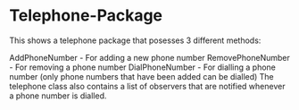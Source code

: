 # Telephone-Package
This shows a telephone package that posesses 3 different methods:

AddPhoneNumber - For adding a new phone number
RemovePhoneNumber - For removing a phone number
DialPhoneNumber - For dialling a phone number (only phone numbers that have been added can be dialled)
The telephone class also contains a list of observers that are notified whenever a phone number is dialled. 
